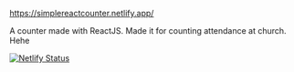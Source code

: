 https://simplereactcounter.netlify.app/

A counter made with ReactJS. Made it for counting attendance at church. Hehe

[![Netlify Status](https://api.netlify.com/api/v1/badges/f84816b5-020a-40dc-ac94-751cb6db9b70/deploy-status)](https://app.netlify.com/sites/simplereactcounter/deploys)
